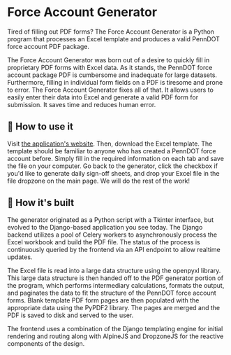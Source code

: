 # Force Account Generator

Tired of filling out PDF forms? The Force Account Generator is a Python program that processes an Excel template and produces a valid PennDOT force account PDF package.

The Force Account Generator was born out of a desire to quickly fill in proprietary PDF forms with Excel data. As it stands, the PennDOT force account package PDF is cumbersome and inadequate for large datasets. Furthermore, filling in individual form fields on a PDF is tiresome and prone to error. The Force Account Generator fixes all of that. It allows users to easily enter their data into Excel and generate a valid PDF form for submission. It saves time and reduces human error.

## :bookmark_tabs: How to use it

Visit [the application's website](http://example.com). Then, download the Excel template. The template should be familiar to anyone who has created a PennDOT force account before. Simply fill in the required information on each tab and save the file on your computer. Go back to the generator, click the checkbox if you'd like to generate daily sign-off sheets, and drop your Excel file in the file dropzone on the main page. We will do the rest of the work!

## :hammer: How it's built

The generator originated as a Python script with a Tkinter interface, but evolved to the Django-based application you see today. The Django backend utilizes a pool of Celery workers to asynchronously process the Excel workbook and build the PDF file. The status of the process is continuously queried by the frontend via an API endpoint to allow realtime updates.

The Excel file is read into a large data structure using the openpyxl library. This large data structure is then handed off to the PDF generator portion of the program, which performs intermediary calculations, formats the output, and paginates the data to fit the structure of the PennDOT force account forms. Blank template PDF form pages are then populated with the appropriate data using the PyPDF2 library. The pages are merged and the PDF is saved to disk and served to the user.

The frontend uses a combination of the Django templating engine for initial rendering and routing along with AlpineJS and DropzoneJS for the reactive components of the design.
